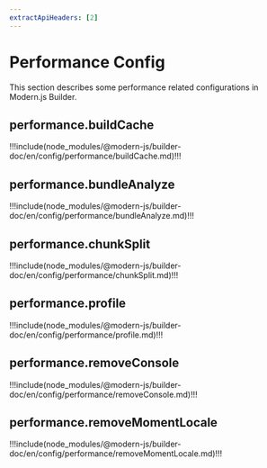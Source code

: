 ```yaml
---
extractApiHeaders: [2]
---
```


# Performance Config

This section describes some performance related configurations in Modern.js Builder.

## performance.buildCache

!!!include(node_modules/@modern-js/builder-doc/en/config/performance/buildCache.md)!!!

## performance.bundleAnalyze

!!!include(node_modules/@modern-js/builder-doc/en/config/performance/bundleAnalyze.md)!!!

## performance.chunkSplit

!!!include(node_modules/@modern-js/builder-doc/en/config/performance/chunkSplit.md)!!!

## performance.profile

!!!include(node_modules/@modern-js/builder-doc/en/config/performance/profile.md)!!!

## performance.removeConsole

!!!include(node_modules/@modern-js/builder-doc/en/config/performance/removeConsole.md)!!!

## performance.removeMomentLocale

!!!include(node_modules/@modern-js/builder-doc/en/config/performance/removeMomentLocale.md)!!!
